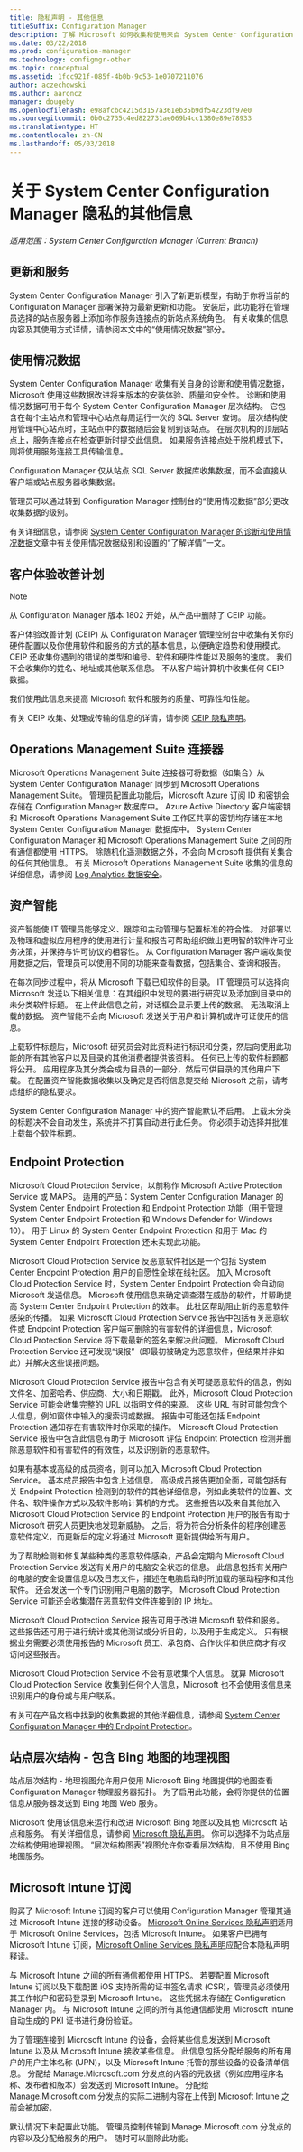 ```yaml
---
title: 隐私声明 - 其他信息
titleSuffix: Configuration Manager
description: 了解 Microsoft 如何收集和使用来自 System Center Configuration Manager 的数据。
ms.date: 03/22/2018
ms.prod: configuration-manager
ms.technology: configmgr-other
ms.topic: conceptual
ms.assetid: 1fcc921f-085f-4b0b-9c53-1e0707211076
author: aczechowski
ms.author: aaroncz
manager: dougeby
ms.openlocfilehash: e98afcbc4215d3157a361eb35b9df54223df97e0
ms.sourcegitcommit: 0b0c2735c4ed822731ae069b4cc1380e89e78933
ms.translationtype: HT
ms.contentlocale: zh-CN
ms.lasthandoff: 05/03/2018
---
```

# <a name="additional-information-about-privacy-for-system-center-configuration-manager"></a>关于 System Center Configuration Manager 隐私的其他信息

*适用范围：System Center Configuration Manager (Current Branch)*


## <a name="updates-and-servicing"></a>更新和服务
System Center Configuration Manager 引入了新更新模型，有助于你将当前的 Configuration Manager 部署保持为最新更新和功能。 安装后，此功能将在管理员选择的站点服务器上添加称作服务连接点的新站点系统角色。 有关收集的信息内容及其使用方式详情，请参阅本文中的“使用情况数据”部分。


## <a name="usage-data"></a>使用情况数据
System Center Configuration Manager 收集有关自身的诊断和使用情况数据，Microsoft 使用这些数据改进将来版本的安装体验、质量和安全性。
诊断和使用情况数据可用于每个 System Center Configuration Manager 层次结构。 它包含在每个主站点和管理中心站点每周运行一次的 SQL Server 查询。 层次结构使用管理中心站点时，主站点中的数据随后会复制到该站点。 在层次机构的顶层站点上，服务连接点在检查更新时提交此信息。 如果服务连接点处于脱机模式下，则将使用服务连接工具传输信息。

Configuration Manager 仅从站点 SQL Server 数据库收集数据，而不会直接从客户端或站点服务器收集数据。

管理员可以通过转到 Configuration Manager 控制台的“使用情况数据”部分更改收集数据的级别。

有关详细信息，请参阅 [System Center Configuration Manager 的诊断和使用情况数据](https://go.microsoft.com/fwlink/?LinkID=626566)文章中有关使用情况数据级别和设置的“了解详情”一文。


## <a name="customer-experience-improvement-program"></a>客户体验改善计划

> [!Note]  
> 从 Configuration Manager 版本 1802 开始，从产品中删除了 CEIP 功能。

客户体验改善计划 (CEIP) 从 Configuration Manager 管理控制台中收集有关你的硬件配置以及你使用软件和服务的方式的基本信息，以便确定趋势和使用模式。 CEIP 还收集你遇到的错误的类型和编号、软件和硬件性能以及服务的速度。 我们不会收集你的姓名、地址或其他联系信息。 不从客户端计算机中收集任何 CEIP 数据。

我们使用此信息来提高 Microsoft 软件和服务的质量、可靠性和性能。

有关 CEIP 收集、处理或传输的信息的详情，请参阅 [CEIP 隐私声明](https://go.microsoft.com/fwlink/?LinkID=525211)。

## <a name="operations-management-suite-connector"></a>Operations Management Suite 连接器
Microsoft Operations Management Suite 连接器可将数据（如集合）从 System Center Configuration Manager 同步到 Microsoft Operations Management Suite。 管理员配置此功能后，Microsoft Azure 订阅 ID 和密钥会存储在 Configuration Manager 数据库中。 Azure Active Directory 客户端密钥和 Microsoft Operations Management Suite 工作区共享的密钥均存储在本地 System Center Configuration Manager 数据库中。 System Center Configuration Manager 和 Microsoft Operations Management Suite 之间的所有通信都使用 HTTPS。 除随机化遥测数据之外，不会向 Microsoft 提供有关集合的任何其他信息。 有关 Microsoft Operations Management Suite 收集的信息的详细信息，请参阅 [Log Analytics 数据安全](https://go.microsoft.com/fwlink/?LinkId=823545)。

## <a name="asset-intelligence"></a>资产智能
资产智能使 IT 管理员能够定义、跟踪和主动管理与配置标准的符合性。 对部署以及物理和虚拟应用程序的使用进行计量和报告可帮助组织做出更明智的软件许可业务决策，并保持与许可协议的相容性。 从 Configuration Manager 客户端收集使用数据之后，管理员可以使用不同的功能来查看数据，包括集合、查询和报告。

在每次同步过程中，将从 Microsoft 下载已知软件的目录。 IT 管理员可以选择向 Microsoft 发送以下相关信息：在其组织中发现的要进行研究以及添加到目录中的未分类软件标题。 在上传此信息之前，对话框会显示要上传的数据。 无法取消上载的数据。 资产智能不会向 Microsoft 发送关于用户和计算机或许可证使用的信息。

上载软件标题后，Microsoft 研究员会对此资料进行标识和分类，然后向使用此功能的所有其他客户以及目录的其他消费者提供该资料。 任何已上传的软件标题都将公开。 应用程序及其分类会成为目录的一部分，然后可供目录的其他用户下载。 在配置资产智能数据收集以及确定是否将信息提交给 Microsoft 之前，请考虑组织的隐私要求。

System Center Configuration Manager 中的资产智能默认不启用。 上载未分类的标题决不会自动发生，系统并不打算自动进行此任务。 你必须手动选择并批准上载每个软件标题。

## <a name="endpoint-protection"></a>Endpoint Protection
Microsoft Cloud Protection Service，以前称作 Microsoft Active Protection Service 或 MAPS。
适用的产品：System Center Configuration Manager 的 System Center Endpoint Protection 和 Endpoint Protection 功能（用于管理 System Center Endpoint Protection 和 Windows Defender for Windows 10）。 用于 Linux 的 System Center Endpoint Protection 和用于 Mac 的 System Center Endpoint Protection 还未实现此功能。

Microsoft Cloud Protection Service 反恶意软件社区是一个包括 System Center Endpoint Protection 用户的自愿性全球在线社区。 加入 Microsoft Cloud Protection Service 时，System Center Endpoint Protection 会自动向 Microsoft 发送信息。 Microsoft 使用信息来确定调查潜在威胁的软件，并帮助提高 System Center Endpoint Protection 的效率。 此社区帮助阻止新的恶意软件感染的传播。 如果 Microsoft Cloud Protection Service 报告中包括有关恶意软件或 Endpoint Protection 客户端可删除的有害软件的详细信息，Microsoft Cloud Protection Service 将下载最新的签名来解决此问题。 Microsoft Cloud Protection Service 还可发现“误报”（即最初被确定为恶意软件，但结果并非如此）并解决这些误报问题。

Microsoft Cloud Protection Service 报告中包含有关可疑恶意软件的信息，例如文件名、加密哈希、供应商、大小和日期戳。 此外，Microsoft Cloud Protection Service 可能会收集完整的 URL 以指明文件的来源。 这些 URL 有时可能包含个人信息，例如窗体中输入的搜索词或数据。 报告中可能还包括 Endpoint Protection 通知存在有害软件时你采取的操作。 Microsoft Cloud Protection Service 报告中包含此信息有助于 Microsoft 评估 Endpoint Protection 检测并删除恶意软件和有害软件的有效性，以及识别新的恶意软件。

如果有基本或高级的成员资格，则可以加入 Microsoft Cloud Protection Service。 基本成员报告中包含上述信息。 高级成员报告更加全面，可能包括有关 Endpoint Protection 检测到的软件的其他详细信息，例如此类软件的位置、文件名、软件操作方式以及软件影响计算机的方式。 这些报告以及来自其他加入 Microsoft Cloud Protection Service 的 Endpoint Protection 用户的报告有助于 Microsoft 研究人员更快地发现新威胁。 之后，将为符合分析条件的程序创建恶意软件定义，而更新后的定义将通过 Microsoft 更新提供给所有用户。

为了帮助检测和修复某些种类的恶意软件感染，产品会定期向 Microsoft Cloud Protection Service 发送有关用户的电脑安全状态的信息。 此信息包括有关用户的电脑的安全设置信息以及日志文件，描述在电脑启动时所加载的驱动程序和其他软件。
还会发送一个专门识别用户电脑的数字。 Microsoft Cloud Protection Service 可能还会收集潜在恶意软件文件连接到的 IP 地址。

Microsoft Cloud Protection Service 报告可用于改进 Microsoft 软件和服务。 这些报告还可用于进行统计或其他测试或分析目的，以及用于生成定义。 只有根据业务需要必须使用报告的 Microsoft 员工、承包商、合作伙伴和供应商才有权访问这些报告。

Microsoft Cloud Protection Service 不会有意收集个人信息。 就算 Microsoft Cloud Protection Service 收集到任何个人信息，Microsoft 也不会使用该信息来识别用户的身份或与用户联系。

有关可在产品文档中找到的收集数据的其他详细信息，请参阅 [System Center Configuration Manager 中的 Endpoint Protection](https://go.microsoft.com/fwlink/?LinkId=823547)。

## <a name="site-hierarchy--geographical-view-with-bing-maps"></a>站点层次结构 - 包含 Bing 地图的地理视图
站点层次结构 - 地理视图允许用户使用 Microsoft Bing 地图提供的地图查看 Configuration Manager 物理服务器拓扑。 为了启用此功能，会将你提供的位置信息从服务器发送到 Bing 地图 Web 服务。

Microsoft 使用该信息来运行和改进 Microsoft Bing 地图以及其他 Microsoft 站点和服务。 有关详细信息，请参阅 [Microsoft 隐私声明](https://go.microsoft.com/fwlink/?LinkId=823548)。
你可以选择不为站点层次结构使用地理视图。 “层次结构图表”视图允许你查看层次结构，且不使用 Bing 地图服务。

## <a name="microsoft-intune-subscription"></a>Microsoft Intune 订阅
购买了 Microsoft Intune 订阅的客户可以使用 Configuration Manager 管理其通过 Microsoft Intune 连接的移动设备。 [Microsoft Online Services 隐私声明](https://go.microsoft.com/fwlink/?LinkId=262214)适用于 Microsoft Online Services，包括 Microsoft Intune。 如果客户已拥有 Microsoft Intune 订阅，[Microsoft Online Services 隐私声明](https://go.microsoft.com/fwlink/?LinkId=262214)应配合本隐私声明释读。

与 Microsoft Intune 之间的所有通信都使用 HTTPS。 若要配置 Microsoft Intune 订阅以及下载配置 iOS 支持所需的证书签名请求 (CSR)，管理员必须使用其工作帐户和密码登录到 Microsoft Intune。 这些凭据未存储在 Configuration Manager 内。 与 Microsoft Intune 之间的所有其他通信都使用 Microsoft Intune 自动生成的 PKI 证书进行身份验证。

为了管理连接到 Microsoft Intune 的设备，会将某些信息发送到 Microsoft Intune 以及从 Microsoft Intune 接收某些信息。 此信息包括分配给服务的所有用户的用户主体名称 (UPN)，以及 Microsoft Intune 托管的那些设备的设备清单信息。 分配给 Manage.Microsoft.com 分发点的内容的元数据（例如应用程序名称、发布者和版本）会发送到 Microsoft Intune。 分配给 Manage.Microsoft.com 分发点的实际二进制内容在上传到 Microsoft Intune 之前会被加密。

默认情况下未配置此功能。 管理员控制传输到 Manage.Microsoft.com 分发点的内容以及分配给服务的用户。 随时可以删除此功能。
